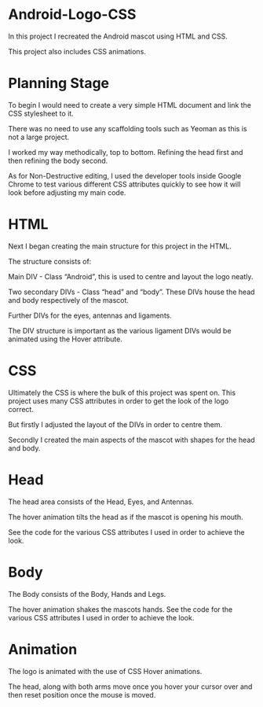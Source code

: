 # Android-Logo-CSS

In this project I recreated the Android mascot using HTML and CSS.

This project also includes CSS animations.

# Planning Stage

To begin I would need to create a very simple HTML document and link the CSS stylesheet to it.

There was no need to use any scaffolding tools such as Yeoman as this is not a large project.

I worked my way methodically, top to bottom. Refining the head first and then refining the body second.

As for Non-Destructive editing, I used the developer tools inside Google Chrome to test various different CSS attributes quickly to see how it will look before adjusting my main code. 

# HTML

Next I began creating the main structure for this project in the HTML. 

The structure consists of:

Main DIV - Class “Android”, this is used to centre and layout the logo neatly.

Two secondary DIVs - Class “head” and “body”. These DIVs house the head and body respectively of the mascot.

Further DIVs for the eyes, antennas and ligaments.

The DIV structure is important as the various ligament DIVs would be animated using the Hover attribute.

# CSS 

Ultimately the CSS is where the bulk of this project was spent on. This project uses many CSS attributes in order to get the look of the logo correct.

But firstly I adjusted the layout of the DIVs in order to centre them.

Secondly I created the main aspects of the mascot with shapes for the head and body.

# Head

The head area consists of the Head, Eyes, and Antennas.

The hover animation tilts the head as if the mascot is opening his mouth.

See the code for the various CSS attributes I used in order to achieve the look.

# Body

The Body consists of the Body, Hands and Legs.

The hover animation shakes the mascots hands.
See the code for the various CSS attributes I used in order to achieve the look.

# Animation

The logo is animated with the use of CSS Hover animations.

The head, along with both arms move once you hover your cursor over and then reset position once the mouse is moved. 
